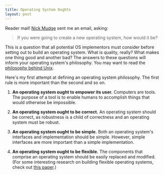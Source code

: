 ```yaml
---
title: Operating System Oughts
layout: post
---
```


Reader mail! [Nick Mudge](http://1000milerunningman.com/) sent me an email, asking:

> If you were going to create a new operating system, how would it be?

This is a question that all potential OS implementors must consider before setting out to build an operating system. What is quality, really? What makes one thing good and another bad? The answers to these questions will inform your operating system's philosophy. You may want to read the [philosophy behind Unix](http://en.wikipedia.org/wiki/Unix_philosophy).

Here's my first attempt at defining an operating system philosophy. The first rule is more important than the second and so on.

1. **An operating system ought to empower its user.** Computers are tools. The purpose of a tool is to enable humans to accomplish things that would otherwise be impossible.

1. **An operating system ought to be correct.** An operating system should be correct, as robustness is a child of correctness and an operating system must be robust. 

2. **An operating system ought to be simple.** Both an operating system's interfaces and implementation should be simple. However, simple interfaces are more important than a simple implementation.

4. **An operating system ought to be flexible.** The components that comprise an operating system should be easily replaced and modified. (For some interesting research on building flexible operating systems, check out [this paper](http://www.usenix.org/event/usenix09/tech/full_papers/lohmann/lohmann.pdf).)

